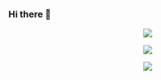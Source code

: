### Hi there 👋
<p align="center">
  <img src="https://github-readme-streak-stats.herokuapp.com/?user=javrr-ui&layout=compact">
</p>

<p align="center">
  <img src="https://github-readme-stats.vercel.app/api/top-langs/?username=javrr-ui">
</p>

<p align="center">
  <img src="https://github-readme-stats.vercel.app/api/wakatime?username=javrr_ui">
</p>
